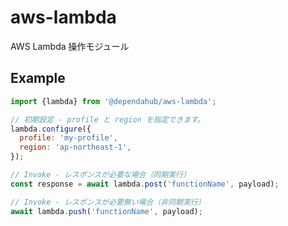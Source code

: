 # aws-lambda

AWS Lambda 操作モジュール

## Example

```javascript
import {lambda} from '@dependahub/aws-lambda';

// 初期設定 - profile と region を指定できます。
lambda.configure({
  profile: 'my-profile',
  region: 'ap-northeast-1',
});

// Invoke - レスポンスが必要な場合（同期実行）
const response = await lambda.post('functionName', payload);

// Invoke - レスポンスが必要無い場合（非同期実行）
await lambda.push('functionName', payload);
```
